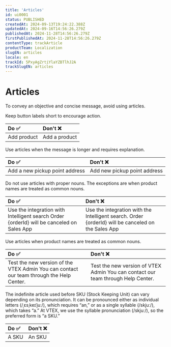 ```yaml
---
title: 'Articles'
id: ui0001
status: PUBLISHED
createdAt: 2024-09-13T19:24:22.388Z
updatedAt: 2024-09-16T14:56:26.279Z
publishedAt: 2024-11-28T14:56:26.279Z
firstPublishedAt: 2024-11-28T14:56:26.279Z
contentType: trackArticle
productTeam: Localization
slugEN: articles
locale: en
trackId: 5PxyAgZrtiYlaYZBTlhJ2A
trackSlugEN: articles
---
```


# Articles

To convey an objective and concise message, avoid using articles.

Keep button labels short to encourage action.

| Do ✅ | Don't ❌ |
| :---- | :---- |
| Add product | Add a product |

Use articles when the message is longer and requires explanation.

| Do ✅ | Don't ❌ |
| :---- | :---- |
| Add a new pickup point address | Add new pickup point address |

Do not use articles with proper nouns. The exceptions are when product names are treated as common nouns.


| Do ✅ | Don't ❌ |
| :---- | :---- |
| Use the integration with Intelligent search Order {orderId} will be canceled on Sales App | Use the integration with the Intelligent search. Order {orderId} will be canceled on the Sales App |

Use articles when product names are treated as common nouns.

| Do ✅ | Don't ❌ |
| :---- | :---- |
| Test the new version of the VTEX Admin You can contact our team through the Help Center. | Test the new version of VTEX Admin You can contact our team through Help Center. |

The indefinite article used before SKU (Stock Keeping Unit) can vary depending on its pronunciation. It can be pronounced either as individual letters (/ˌɛsˌkeɪˈjuː/), which requires “an,” or as a single syllable (/skjuː/), which takes “a.” At VTEX, we use the syllable pronunciation (/skjuː/), so the preferred form is “a SKU.”

| Do ✅ | Don't ❌ |
| :---- | :---- |
| A SKU | An SKU |
